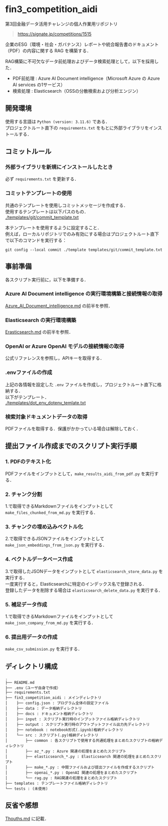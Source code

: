 # fin3_competition_aidi
第3回金融データ活用チャレンジの個人作業用リポジトリ
>https://signate.jp/competitions/1515

企業のESG（環境・社会・ガバナンス）レポートや統合報告書のドキュメント（PDF）の内容に関する RAG を構築する．

RAG構築に不可欠なデータ前処理およびデータ検索処理として，以下を採用した．
 - PDF前処理 : Azure AI Document intelligence（Microsoft Azure の Azure AI services の1サービス）
 - 検索処理 : Elasticsearch（OSSの分散検索および分析エンジン）

## 開発環境
使用する言語は `Python (version: 3.11.6)` である．  
プロジェクトルート直下の `requirements.txt` をもとに外部ライブラリをインストールする．

## コミットルール

### 外部ライブラリを新規にインストールしたとき
必ず `requirements.txt` を更新する．

### コミットテンプレートの使用
共通のテンプレートを使用しコミットメッセージを作成する．  
使用するテンプレートは以下パスのもの．  
[./templates/git/commit_template.txt](./templates/git/commit_template.txt)

本テンプレートを使用するように設定すること．  
例えば，ローカルリポジトリでのみ有効にする場合はプロジェクトルート直下で以下のコマンドを実行する：
```
git config --local commit ./template templates/git/commit_template.txt
```

## 事前準備
各スクリプト実行前に，以下を準備する．

### Azure AI Document intelligence の実行環境構築と接続情報の取得
[Azure_AI_Document_intelligence.md](./fin3_competition_aidi/docs/Azure_AI_Document_intelligence.md) の前半を参照．

### Elasticsearch の実行環境構築
[Erasticsearch.md](./fin3_competition_aidi/docs/Elasticsearch.md) の前半を参照．

### OpenAI or Azure OpenAI モデルの接続情報の取得
公式リファレンスを参照し，APIキーを取得する．

### .envファイルの作成
上記の各情報を設定した `.env` ファイルを作成し，プロジェクトルート直下に格納する．  
以下がテンプレート．  
[./templates/dot_env_dotenv_temlate.txt](./templates/dot_env/dotenv_template.txt)

### 検索対象ドキュメントデータの取得
PDFファイルを取得する．保護がかかっている場合は解除しておく．

## 提出ファイル作成までのスクリプト実行手順

### 1. PDFのテキスト化
PDFファイルをインプットとして，`make_results_aidi_from_pdf.py` を実行する．  

### 2. チャンク分割
1.で取得できるMarkdownファイルをインプットとして `make_files_chunked_from_md.py` を実行する．

### 3. チャンクの埋め込みベクトル化
2.で取得できるJSONファイルをインプットとして `make_json_embeddings_from_json.py` を実行する．

### 4. ベクトルデータベース作成
3.で取得したJSONデータをインプットとして `elasticsearch_store_data.py` を実行する．  
一度実行すると，Elasticsearchに特定のインデックス名で登録される．  
登録したデータを削除する場合は `elasticsearch_delete_data.py` を実行する．

### 5. 補足データ作成
1.で取得できるMarkdownファイルをインプットとして `make_json_company_from_md.py` を実行する．

### 6. 提出用データの作成
`make_csv_submission.py` を実行する．

## ディレクトリ構成
```
.
├── README.md
├── .env（ユーザ自身で作成）
├── requirements.txt
├── fin3_competition_aidi : メインディレクトリ
│    ├── config.json : プログラム全体の設定ファイル
│    ├── data : データ格納ディレクトリ
│    ├── docs : ドキュメント格納ディレクトリ
│    ├── input : スクリプト実行時のインプットファイル格納ディレクトリ
│    ├── output : スクリプト実行時のアウトプットファイル出力先ディレクトリ
│    ├── notebook : notebook形式(.ipynb)格納ディレクトリ
│    └── src : スクリプト(.py)格納ディレクトリ
│        ├── common : 各スクリプトで使用する共通処理をまとめたスクリプトの格納ディレクトリ
│        ├── az_*.py : Azure 関連の処理をまとめたスクリプト
│        ├── elasticsearch_*.py : Elasticsearch 関連の処理をまとめたスクリプト
│        ├── make_*.py : 中間ファイルおよび提出ファイルを作成するスクリプト
│        ├── openai_*.py : OpenAI 関連の処理をまとめたスクリプト
│        └── rag.py : RAG関連の処理をまとめたスクリプト
├── templates : テンプレートファイル格納ディレクトリ
└── tests : (未使用)
```

## 反省や感想
[Thouths.md](./fin3_competition_aidi/docs/Thouths.md) に記載．
